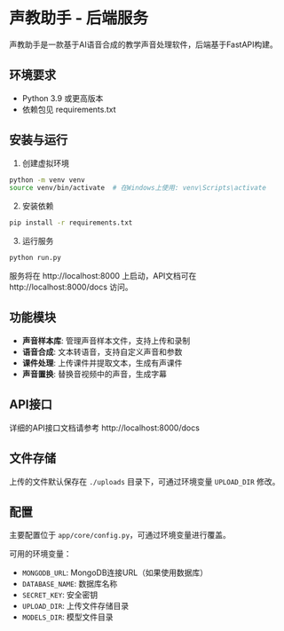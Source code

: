 # 声教助手 - 后端服务

声教助手是一款基于AI语音合成的教学声音处理软件，后端基于FastAPI构建。

## 环境要求

- Python 3.9 或更高版本
- 依赖包见 requirements.txt

## 安装与运行

1. 创建虚拟环境

```bash
python -m venv venv
source venv/bin/activate  # 在Windows上使用: venv\Scripts\activate
```

2. 安装依赖

```bash
pip install -r requirements.txt
```

3. 运行服务

```bash
python run.py
```

服务将在 http://localhost:8000 上启动，API文档可在 http://localhost:8000/docs 访问。

## 功能模块

- **声音样本库**: 管理声音样本文件，支持上传和录制
- **语音合成**: 文本转语音，支持自定义声音和参数
- **课件处理**: 上传课件并提取文本，生成有声课件
- **声音置换**: 替换音视频中的声音，生成字幕

## API接口

详细的API接口文档请参考 http://localhost:8000/docs

## 文件存储

上传的文件默认保存在 `./uploads` 目录下，可通过环境变量 `UPLOAD_DIR` 修改。

## 配置

主要配置位于 `app/core/config.py`，可通过环境变量进行覆盖。

可用的环境变量：

- `MONGODB_URL`: MongoDB连接URL（如果使用数据库）
- `DATABASE_NAME`: 数据库名称
- `SECRET_KEY`: 安全密钥
- `UPLOAD_DIR`: 上传文件存储目录
- `MODELS_DIR`: 模型文件目录